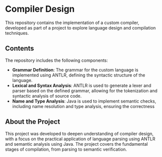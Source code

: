 # Compiler Design

This repository contains the implementation of a custom compiler, developed as part of a project to explore language design and compilation techniques.

## Contents

The repository includes the following components:

- **Grammar Definition**: The grammar for the custom language is implemented using ANTLR, defining the syntactic structure of the language.
- **Lexical and Syntax Analysis**: ANTLR is used to generate a lexer and parser based on the defined grammar, allowing for the tokenization and syntactic analysis of source code.
- **Name and Type Analysis**: Java is used to implement semantic checks, including name resolution and type analysis, ensuring the correctness 

## About the Project

This project was developed to deepen understanding of compiler design, with a focus on the practical application of language parsing using ANTLR and semantic analysis using Java. The project covers the fundamental stages of compilation, from parsing to semantic verification.
